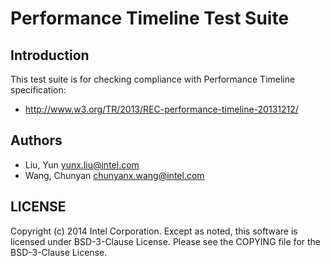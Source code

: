 # Performance Timeline Test Suite

## Introduction

This test suite is for checking compliance with Performance Timeline
specification:
* http://www.w3.org/TR/2013/REC-performance-timeline-20131212/

## Authors

* Liu, Yun <yunx.liu@intel.com>
* Wang, Chunyan <chunyanx.wang@intel.com>

## LICENSE

Copyright (c) 2014 Intel Corporation.
Except as noted, this software is licensed under BSD-3-Clause License.
Please see the COPYING file for the BSD-3-Clause License.
